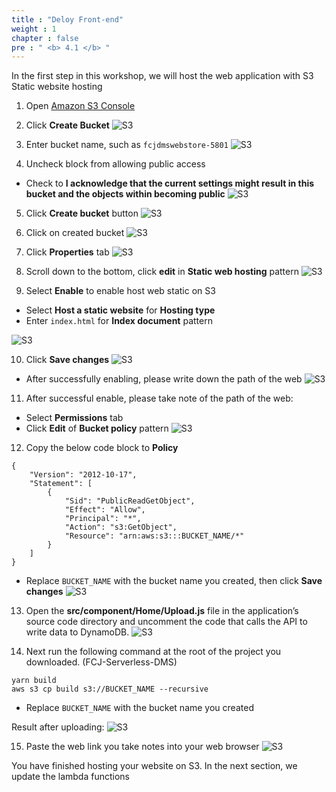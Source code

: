 ```yaml
---
title : "Deloy Front-end"
weight : 1
chapter : false
pre : " <b> 4.1 </b> "
---
```


In the first step in this workshop, we will host the web application with S3 Static website hosting

1. Open [Amazon S3 Console](https://console.aws.amazon.com/s3)
2. Click **Create Bucket**
![S3](/images/4.frontendintergrationwithapigateway/001-frontendintergrationwithapigateway.png)

3. Enter bucket name, such as `fcjdmswebstore-5801`
![S3](/images/4.frontendintergrationwithapigateway/002-frontendintergrationwithapigateway.png)

4. Uncheck block from allowing public access
 + Check to **I acknowledge that the current settings might result in this bucket and the objects within becoming public**
 ![S3](/images/4.frontendintergrationwithapigateway/003-frontendintergrationwithapigateway.png)

5. Click **Create bucket** button
![S3](/images/4.frontendintergrationwithapigateway/004-frontendintergrationwithapigateway.png)

6. Click on created bucket
![S3](/images/4.frontendintergrationwithapigateway/005-frontendintergrationwithapigateway.png)

7. Click **Properties** tab
![S3](/images/4.frontendintergrationwithapigateway/006-frontendintergrationwithapigateway.png)

8. Scroll down to the bottom, click **edit** in **Static web hosting** pattern
![S3](/images/4.frontendintergrationwithapigateway/007-frontendintergrationwithapigateway.png)

9. Select **Enable** to enable host web static on S3
 + Select **Host a static website** for **Hosting type**
 + Enter `index.html` for **Index document** pattern

![S3](/images/4.frontendintergrationwithapigateway/008-frontendintergrationwithapigateway.png)

10. Click **Save changes**
![S3](/images/4.frontendintergrationwithapigateway/009-frontendintergrationwithapigateway.png)
 + After successfully enabling, please write down the path of the web
![S3](/images/4.frontendintergrationwithapigateway/010-frontendintergrationwithapigateway.png)

11. After successful enable, please take note of the path of the web:
 + Select **Permissions** tab
 + Click **Edit** of **Bucket policy** pattern
![S3](/images/4.frontendintergrationwithapigateway/011-frontendintergrationwithapigateway.png)

12. Copy the below code block to **Policy**

```
{
    "Version": "2012-10-17",
    "Statement": [
        {
            "Sid": "PublicReadGetObject",
            "Effect": "Allow",
            "Principal": "*",
            "Action": "s3:GetObject",
            "Resource": "arn:aws:s3:::BUCKET_NAME/*"
        }
    ]
}

```

 + Replace `BUCKET_NAME` with the bucket name you created, then click **Save changes**
![S3](/images/4.frontendintergrationwithapigateway/012-frontendintergrationwithapigateway.png)

13. Open the **src/component/Home/Upload.js** file in the application’s source code directory and uncomment the code that calls the API to write data to DynamoDB.
![S3](/images/4.frontendintergrationwithapigateway/013-frontendintergrationwithapigateway.png)

14. Next run the following command at the root of the project you downloaded. (FCJ-Serverless-DMS)
```
yarn build
aws s3 cp build s3://BUCKET_NAME --recursive

```
 + Replace `BUCKET_NAME` with the bucket name you created

Result after uploading:
![S3](/images/4.frontendintergrationwithapigateway/014-frontendintergrationwithapigateway.png)

15. Paste the web link you take notes into your web browser
![S3](/images/4.frontendintergrationwithapigateway/015-frontendintergrationwithapigateway.png)

You have finished hosting your website on S3. In the next section, we update the lambda functions